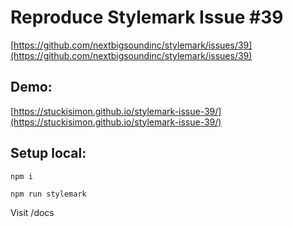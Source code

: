 # Reproduce Stylemark Issue #39

[https://github.com/nextbigsoundinc/stylemark/issues/39](https://github.com/nextbigsoundinc/stylemark/issues/39)

## Demo:
[https://stuckisimon.github.io/stylemark-issue-39/](https://stuckisimon.github.io/stylemark-issue-39/)

## Setup local:
`npm i`

`npm run stylemark`

Visit /docs